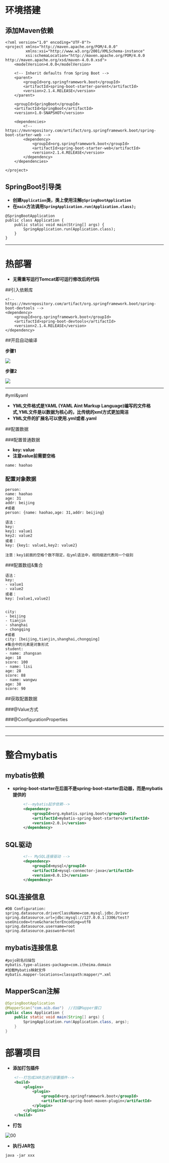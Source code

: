 # 环境搭建 

## 添加Maven依赖

```
<?xml version="1.0" encoding="UTF-8"?>
<project xmlns="http://maven.apache.org/POM/4.0.0"
         xmlns:xsi="http://www.w3.org/2001/XMLSchema-instance"
         xsi:schemaLocation="http://maven.apache.org/POM/4.0.0 http://maven.apache.org/xsd/maven-4.0.0.xsd">
    <modelVersion>4.0.0</modelVersion>

    <!-- Inherit defaults from Spring Boot -->
    <parent>
        <groupId>org.springframework.boot</groupId>
        <artifactId>spring-boot-starter-parent</artifactId>
        <version>2.1.4.RELEASE</version>
    </parent>

    <groupId>SpringBoot</groupId>
    <artifactId>SpringBoot</artifactId>
    <version>1.0-SNAPSHOT</version>

    <dependencies>
        <!-- https://mvnrepository.com/artifact/org.springframework.boot/spring-boot-starter-web -->
        <dependency>
            <groupId>org.springframework.boot</groupId>
            <artifactId>spring-boot-starter-web</artifactId>
            <version>2.1.4.RELEASE</version>
        </dependency>
    </dependencies>

</project>
```

## SpringBoot引导类

* **创建`Application`类，类上使用注解`@SpringBootApplication`**
* **在`main`方法调用`SpringApplication.run(Application.class);`**

```
@SpringBootApplication
public class Application {
    public static void main(String[] args) {
        SpringApplication.run(Application.class);
    }
}
```



---



# 热部署

* **无需重写运行Tomcat即可运行修改后的代码**

##引入依赖库

```
<!-- https://mvnrepository.com/artifact/org.springframework.boot/spring-boot-devtools -->
<dependency>
    <groupId>org.springframework.boot</groupId>
    <artifactId>spring-boot-devtools</artifactId>
    <version>2.1.4.RELEASE</version>
</dependency>

```

##开启自动编译

**步骤1**

![](https://leanote.com/api/file/getImage?fileId=5ccbf205ab64410aae002398)

**步骤2**

![](https://leanote.com/api/file/getImage?fileId=5ccbf3a3ab64410aae0023e7)

---

#yml&yaml

* **YML文件格式是YAML (YAML Aint Markup Language)编写的文件格式,YML文件是以数据为核心的，比传统的xml方式更加简洁**
* **YML文件的扩展名可以使用.yml或者.yaml**

##配置数据

###配置普通数据

* **key: value**
* **注意value前需要空格**

```
name: haohao
```

### 配置对象数据

```
person:
name: haohao
age: 31
addr: beijing
#或者
person: {name: haohao,age: 31,addr: beijing}

语法：
key:
key1: value1
key2: value2
或者：
key: {key1: value1,key2: value2}

注意：key1前面的空格个数不限定，在yml语法中，相同缩进代表同一个级别
```

###配置数组&集合

```
语法：
key:
- value1
- value2
或者：
key: [value1,value2]


city:
- beijing
- tianjin
- shanghai
- chongqing
#或者
city: [beijing,tianjin,shanghai,chongqing]
#集合中的元素是对象形式
student:
- name: zhangsan
age: 18
score: 100
- name: lisi
age: 28
score: 88
- name: wangwu
age: 38
score: 90

```

##获取配置数据

###@Value方式

###@ConfigurationProperties

* ****

```

```

---

# 整合mybatis

## mybatis依赖

* **spring-boot-starter在后面不是spring-boot-starter启动器，而是mybatis提供的**

```xml
        <!--mybatis起步依赖-->
        <dependency>
            <groupId>org.mybatis.spring.boot</groupId>
            <artifactId>mybatis-spring-boot-starter</artifactId>
            <version>2.0.1</version>
        </dependency>
```

## SQL驱动

```xml
        <!-- MySQL连接驱动 -->
        <dependency>
            <groupId>mysql</groupId>
            <artifactId>mysql-connector-java</artifactId>
            <version>8.0.13</version>
        </dependency>
```

## SQL连接信息

```properties
#DB Configuration:
spring.datasource.driverClassName=com.mysql.jdbc.Driver
spring.datasource.url=jdbc:mysql://127.0.0.1:3306/test?
useUnicode=true&characterEncoding=utf8
spring.datasource.username=root
spring.datasource.password=root
```

## mybatis连接信息

```properties
#pojo别名扫描包
mybatis.type-aliases-package=com.itheima.domain
#加载Mybatis映射文件
mybatis.mapper-locations=classpath:mapper/*.xml
```

## MapperScan注解

```java
@SpringBootApplication
@MapperScan("com.aib.dao")  //扫描Mapper接口
public class Application {
    public static void main(String[] args) {
        SpringApplication.run(Application.class, args);
    }
}
```



# 部署项目

* **添加打包插件**

```xml
    <!--打包成JAR包进行部署插件-->
    <build>
        <plugins>
            <plugin>
                <groupId>org.springframework.boot</groupId>
                <artifactId>spring-boot-maven-plugin</artifactId>
            </plugin>
        </plugins>
    </build>
```

* **打包**

![00](assets/微信截图_20190506232358.png)

* **执行JAR包**

```
java -jar xxx
```

